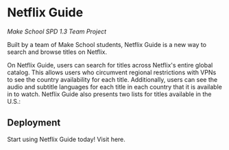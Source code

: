 # Netflix Guide
<i>Make School SPD 1.3 Team Project</i>

Built by a team of Make School students, Netflix Guide is a new way to search and browse titles on Netflix. 

On Netflix Guide, users can search for titles across Netflix's entire global catalog. This allows users who circumvent regional restrictions with VPNs to see the country availability for each title. Additionally, users can see the audio and subtitle languages for each title in each country that it is available in to watch. Netflix Guide also presents two lists for titles available in the U.S.: 

## Deployment

Start using Netflix Guide today! Visit here.
